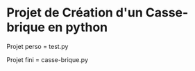 # Projet de Création d'un Casse-brique en python


Projet perso = test.py

Projet fini = casse-brique.py
